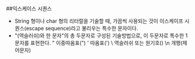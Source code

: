 ##익스케이스 시퀀스
- String 형이나 char 형의 리터럴을 기술할 때, 가끔씩 사용되는 것이 이스케이프 시퀀스(escape sequence)라고 불리우는 특수한 문자이다.
- "\(역슬러쉬)와 한 문자"의 총 두문자로 구성된 기술방법으로, 이 두문자로 특수한 1문자를 표현한다.
\"  이중따옴표(")
\'  따옴표(')
\\  역슬러쉬 또는 원기호(\)
\n  개행(제어문자)
